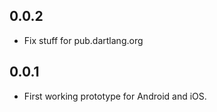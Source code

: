 ## 0.0.2

* Fix stuff for pub.dartlang.org

## 0.0.1

* First working prototype for Android and iOS.

